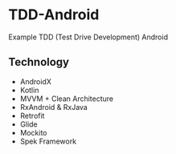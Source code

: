 # TDD-Android
Example TDD (Test Drive Development) Android

## Technology
- AndroidX
- Kotlin
- MVVM + Clean Architecture
- RxAndroid & RxJava
- Retrofit
- Glide
- Mockito
- Spek Framework
